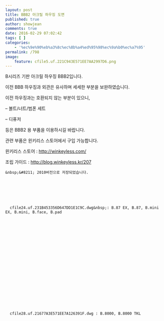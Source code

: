 ```yaml
---
layout: post
title: BBB2 아크릴 하우징 도면
published: true
author: showjean
comments: true
date: 2016-02-29 07:02:42
tags: [ ]
categories:
    - '%ec%9e%90%eb%a3%8c%ec%8b%a4%ed%95%98%ec%9a%b0%ec%a7%95'
permalink: /798
image:
    feature: cfile5.uf.221C943E571EE7AA2997D6.png
---
```

B시리즈 기판 아크릴 하우징 BBB2입니다.



이전 BBB 하우징과 외관은 유사하며 세세한 부분을 보완하였습니다.

이전 하우징과는 호환되지 않는 부분이 있으니,



&#8211; 볼트/너트/범폰 세트

&#8211; 디퓨저



등은 BBB2 용 부품을 이용하시길 바랍니다.

관련 부품은 윈키리스 스토어에서 구입 가능합니다.



윈키리스 스토어 : http://winkeyless.com/

조립 가이드 : http://blog.winkeyless.kr/207




  
  
  
  
    &nbsp;&#8211; 2010버전으로 저장되었습니다.
  
  
  
    
    
    
    
      cfile24.uf.231B453356D647DD1E1C9C.dwg&nbsp;: B.87 EX, B.87, B.mini EX, B.mini, B.face, B.pad
    
    
    
    
    
    
      
    
    
    
    
    
    
    
    
    
    
    
    
    
    
    
      cfile28.uf.21677A3E571EE7A126391F.dwg : B.8000, B.8000 TKL
    
    
    
    
    
    
      
    
    
    
    
    
    
    
    
    
    
